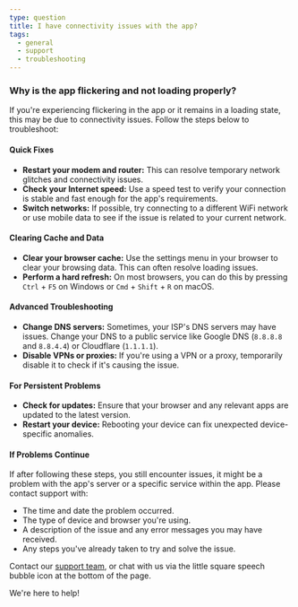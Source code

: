 ```yaml
---
type: question
title: I have connectivity issues with the app?
tags:
  - general
  - support
  - troubleshooting
---
```


### Why is the app flickering and not loading properly?

If you're experiencing flickering in the app or it remains in a loading state, this may be due to connectivity issues. Follow the steps below to troubleshoot:

#### Quick Fixes

- **Restart your modem and router:** This can resolve temporary network glitches and connectivity issues.
- **Check your Internet speed:** Use a speed test to verify your connection is stable and fast enough for the app's requirements.
- **Switch networks:** If possible, try connecting to a different WiFi network or use mobile data to see if the issue is related to your current network.

#### Clearing Cache and Data

- **Clear your browser cache:** Use the settings menu in your browser to clear your browsing data. This can often resolve loading issues.
- **Perform a hard refresh:** On most browsers, you can do this by pressing `Ctrl` + `F5` on Windows or `Cmd` + `Shift` + `R` on macOS.

#### Advanced Troubleshooting

- **Change DNS servers:** Sometimes, your ISP's DNS servers may have issues. Change your DNS to a public service like Google DNS (`8.8.8.8` and `8.8.4.4`) or Cloudflare (`1.1.1.1`).
- **Disable VPNs or proxies:** If you're using a VPN or a proxy, temporarily disable it to check if it's causing the issue.

#### For Persistent Problems

- **Check for updates:** Ensure that your browser and any relevant apps are updated to the latest version.
- **Restart your device:** Rebooting your device can fix unexpected device-specific anomalies.

#### If Problems Continue

If after following these steps, you still encounter issues, it might be a problem with the app's server or a specific service within the app. Please contact support with:

- The time and date the problem occurred.
- The type of device and browser you're using.
- A description of the issue and any error messages you may have received.
- Any steps you've already taken to try and solve the issue.

Contact our [support team](helpdesk@partofthepack.com), or chat with us via the little square speech bubble icon at the bottom of the page. 

We're here to help!
